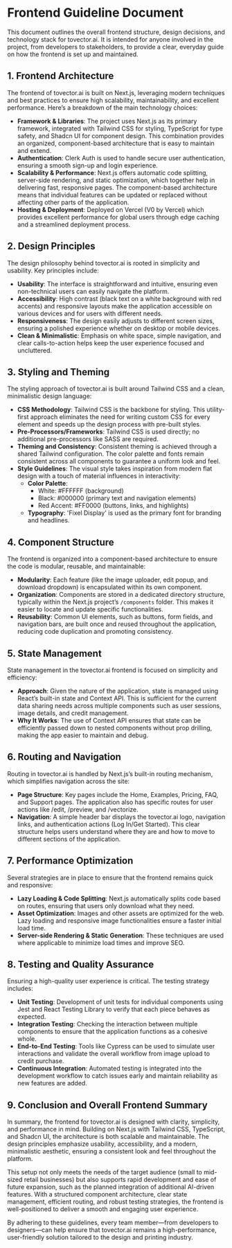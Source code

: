 # Frontend Guideline Document

This document outlines the overall frontend structure, design decisions, and technology stack for tovector.ai. It is intended for anyone involved in the project, from developers to stakeholders, to provide a clear, everyday guide on how the frontend is set up and maintained.

## 1. Frontend Architecture

The frontend of tovector.ai is built on Next.js, leveraging modern techniques and best practices to ensure high scalability, maintainability, and excellent performance. Here’s a breakdown of the main technology choices:

- **Framework & Libraries**: The project uses Next.js as its primary framework, integrated with Tailwind CSS for styling, TypeScript for type safety, and Shadcn UI for component design. This combination provides an organized, component-based architecture that is easy to maintain and extend.
- **Authentication**: Clerk Auth is used to handle secure user authentication, ensuring a smooth sign-up and login experience.
- **Scalability & Performance**: Next.js offers automatic code splitting, server-side rendering, and static optimization, which together help in delivering fast, responsive pages. The component-based architecture means that individual features can be updated or replaced without affecting other parts of the application.
- **Hosting & Deployment**: Deployed on Vercel (V0 by Vercel) which provides excellent performance for global users through edge caching and a streamlined deployment process.

## 2. Design Principles

The design philosophy behind tovector.ai is rooted in simplicity and usability. Key principles include:

- **Usability**: The interface is straightforward and intuitive, ensuring even non-technical users can easily navigate the platform.
- **Accessibility**: High contrast (black text on a white background with red accents) and responsive layouts make the application accessible on various devices and for users with different needs.
- **Responsiveness**: The design easily adjusts to different screen sizes, ensuring a polished experience whether on desktop or mobile devices.
- **Clean & Minimalistic**: Emphasis on white space, simple navigation, and clear calls-to-action helps keep the user experience focused and uncluttered.

## 3. Styling and Theming

The styling approach of tovector.ai is built around Tailwind CSS and a clean, minimalistic design language:

- **CSS Methodology**: Tailwind CSS is the backbone for styling. This utility-first approach eliminates the need for writing custom CSS for every element and speeds up the design process with pre-built styles.
- **Pre-Processors/Frameworks**: Tailwind CSS is used directly; no additional pre-processors like SASS are required.
- **Theming and Consistency**: Consistent theming is achieved through a shared Tailwind configuration. The color palette and fonts remain consistent across all components to guarantee a uniform look and feel.
- **Style Guidelines**: The visual style takes inspiration from modern flat design with a touch of material influences in interactivity:
   - **Color Palette**:
     - White: #FFFFFF (background)
     - Black: #000000 (primary text and navigation elements)
     - Red Accent: #FF0000 (buttons, links, and highlights)
   - **Typography**: 'Fixel Display' is used as the primary font for branding and headlines.

## 4. Component Structure

The frontend is organized into a component-based architecture to ensure the code is modular, reusable, and maintainable:

- **Modularity**: Each feature (like the image uploader, edit popup, and download dropdown) is encapsulated within its own component.
- **Organization**: Components are stored in a dedicated directory structure, typically within the Next.js project’s `/components` folder. This makes it easier to locate and update specific functionalities.
- **Reusability**: Common UI elements, such as buttons, form fields, and navigation bars, are built once and reused throughout the application, reducing code duplication and promoting consistency.

## 5. State Management

State management in the tovector.ai frontend is focused on simplicity and efficiency:

- **Approach**: Given the nature of the application, state is managed using React’s built-in state and Context API. This is sufficient for the current data sharing needs across multiple components such as user sessions, image details, and credit management.
- **Why It Works**: The use of Context API ensures that state can be efficiently passed down to nested components without prop drilling, making the app easier to maintain and debug.

## 6. Routing and Navigation

Routing in tovector.ai is handled by Next.js’s built-in routing mechanism, which simplifies navigation across the site:

- **Page Structure**: Key pages include the Home, Examples, Pricing, FAQ, and Support pages. The application also has specific routes for user actions like /edit, /preview, and /vectorize.
- **Navigation**: A simple header bar displays the tovector.ai logo, navigation links, and authentication actions (Log In/Get Started). This clear structure helps users understand where they are and how to move to different sections of the application.

## 7. Performance Optimization

Several strategies are in place to ensure that the frontend remains quick and responsive:

- **Lazy Loading & Code Splitting**: Next.js automatically splits code based on routes, ensuring that users only download what they need.
- **Asset Optimization**: Images and other assets are optimized for the web. Lazy loading and responsive image functionalities ensure a faster initial load time.
- **Server-side Rendering & Static Generation**: These techniques are used where applicable to minimize load times and improve SEO.

## 8. Testing and Quality Assurance

Ensuring a high-quality user experience is critical. The testing strategy includes:

- **Unit Testing**: Development of unit tests for individual components using Jest and React Testing Library to verify that each piece behaves as expected.
- **Integration Testing**: Checking the interaction between multiple components to ensure that the application functions as a cohesive whole.
- **End-to-End Testing**: Tools like Cypress can be used to simulate user interactions and validate the overall workflow from image upload to credit purchase.
- **Continuous Integration**: Automated testing is integrated into the development workflow to catch issues early and maintain reliability as new features are added.

## 9. Conclusion and Overall Frontend Summary

In summary, the frontend for tovector.ai is designed with clarity, simplicity, and performance in mind. Building on Next.js with Tailwind CSS, TypeScript, and Shadcn UI, the architecture is both scalable and maintainable. The design principles emphasize usability, accessibility, and a modern, minimalistic aesthetic, ensuring a consistent look and feel throughout the platform.

This setup not only meets the needs of the target audience (small to mid-sized retail businesses) but also supports rapid development and ease of future expansion, such as the planned integration of additional AI-driven features. With a structured component architecture, clear state management, efficient routing, and robust testing strategies, the frontend is well-positioned to deliver a smooth and engaging user experience.

By adhering to these guidelines, every team member—from developers to designers—can help ensure that tovector.ai remains a high-performance, user-friendly solution tailored to the design and printing industry.